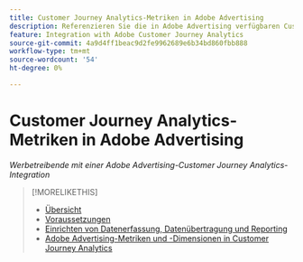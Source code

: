 ```yaml
---
title: Customer Journey Analytics-Metriken in Adobe Advertising
description: Referenzieren Sie die in Adobe Advertising verfügbaren Customer Journey Analytics-Metriken.
feature: Integration with Adobe Customer Journey Analytics
source-git-commit: 4a9d4ff1beac9d2fe9962689e6b34bd860fbb888
workflow-type: tm+mt
source-wordcount: '54'
ht-degree: 0%

---
```


# Customer Journey Analytics-Metriken in Adobe Advertising

*Werbetreibende mit einer Adobe Advertising-Customer Journey Analytics-Integration*

<!-- Ask Praveen for list -->


>[!MORELIKETHIS]
>
>* [Übersicht](overview.md)
>* [Voraussetzungen](prerequisites.md)
>* [Einrichten von Datenerfassung, Datenübertragung und Reporting](set-up.md)
>* [Adobe Advertising-Metriken und -Dimensionen in Customer Journey Analytics](advertising-data-in-cja.md)

